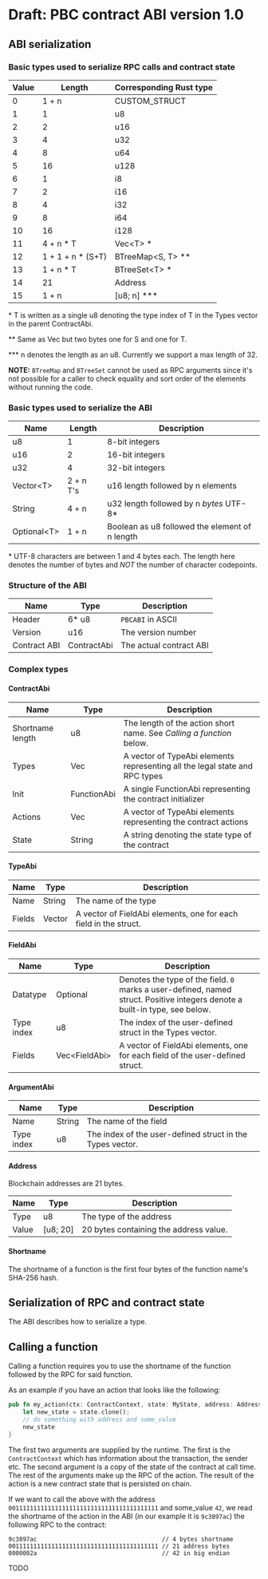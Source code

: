 # Draft: PBC contract ABI version 1.0

## ABI serialization

### Basic types used to serialize RPC calls and contract state

| Value | Length  | Corresponding Rust type
|---|---|---| 
| 0     | 1 + n              | CUSTOM_STRUCT
| 1     | 1                  | u8
| 2     | 2                  | u16
| 3     | 4                  | u32
| 4     | 8                  | u64
| 5     | 16                 | u128
| 6     | 1                  | i8
| 7     | 2                  | i16
| 8     | 4                  | i32
| 9     | 8                  | i64
| 10    | 16                 | i128
| 11    | 4 + n \* T         | Vec<T\> \*
| 12    | 1 + 1 + n \* (S+T) | BTreeMap<S, T\> \*\*
| 13    | 1 + n \* T         | BTreeSet<T\> \*
| 14    | 21                 | Address
| 15    | 1 + n              | \[u8; n\] \*\*\*

\* T is written as a single u8 denoting the type index of T in the Types vector in the parent
ContractAbi.

\*\* Same as Vec but two bytes one for S and one for T.

\*\*\* n denotes the length as an u8. Currently we support a max length of 32.

**NOTE:** `BTreeMap` and `BTreeSet` cannot be used as RPC arguments since it's not possible for a
caller to check equality and sort order of the elements without running the code.

### Basic types used to serialize the ABI

| Name | Length | Description |
|---|---|---|
| u8             | 1         |  8-bit integers
| u16            | 2         | 16-bit integers
| u32            | 4         | 32-bit integers
| Vector<T\>     | 2 + n T's | u16 length followed by n elements
| String         | 4 + n     | u32 length followed by n *bytes* UTF-8\*
| Optional<T\>   | 1 + n     | Boolean as u8 followed the element of n length

\* UTF-8 characters are between 1 and 4 bytes each. The length here denotes the number of bytes and
*NOT* the number of character codepoints.

### Structure of the ABI

| Name         | Type        | Description |
|---|---|---|
| Header       | 6* u8       | `PBCABI` in ASCII
| Version      | u16         | The version number
| Contract ABI | ContractAbi | The actual contract ABI

### Complex types

#### ContractAbi

| Name | Type | Description |
|---|---|---|
| Shortname length | u8           | The length of the action short name. See *Calling a function* below. 
| Types | Vec<TypeAbi> | A vector of TypeAbi elements representing all the legal state and RPC types 
| Init | FunctionAbi | A single FunctionAbi representing the contract initializer 
| Actions | Vec<TypeAbi> | A vector of TypeAbi elements representing the contract actions 
| State | String | A string denoting the state type of the contract

#### TypeAbi

| Name | Type | Description |
|---|--- |---|
| Name      | String           | The name of the type
| Fields    | Vector<FieldAbi> | A vector of FieldAbi elements, one for each field in the struct.

#### FieldAbi

| Name | Type | Description |
|---|---|---|
| Datatype     | Optional<u8>   | Denotes the type of the field. `0` marks a user-defined, named struct. Positive integers denote a built-in type, see below.
| Type index   | u8             | The index of the user-defined struct in the Types vector.
| Fields       | Vec<FieldAbi\> | A vector of FieldAbi elements, one for each field of the user-defined struct.

#### ArgumentAbi

| Name | Type | Description |
|---|---|---|
| Name           | String | The name of the field
| Type index     | u8     | The index of the user-defined struct in the Types vector.

#### Address

Blockchain addresses are 21 bytes.

| Name | Type | Description |
|---|--- |---|
| Type      | u8         | The type of the address
| Value     | \[u8; 20]  | 20 bytes containing the address value.

#### Shortname

The shortname of a function is the first four bytes of the function name's SHA-256 hash.

## Serialization of RPC and contract state

The ABI describes how to serialize a type.

## Calling a function

Calling a function requires you to use the shortname of the function followed by the RPC for said
function.

As an example if you have an action that looks like the following:

````rust
pub fn my_action(ctx: ContractContext, state: MyState, address: Address, some_value: u32) -> MyState {
    let new_state = state.clone();
    // do something with address and some_value
    new_state
}
````

The first two arguments are supplied by the runtime. The first is the `ContractContext` which has
information about the transaction, the sender etc. The second argument is a copy of the state of the
contract at call time. The rest of the arguments make up the RPC of the action. The result of the
action is a new contract state that is persisted on chain.

If we want to call the above with the address  `001111111111111111111111111111111111111111` and
some_value `42`, we read the shortname of the action in the ABI (in our example it is `9c3897ac`)
the following RPC to the contract:

```
9c3897ac                                   // 4 bytes shortname
001111111111111111111111111111111111111111 // 21 address bytes
0000002a                                   // 42 in big endian
```

TODO
